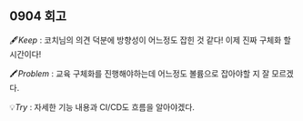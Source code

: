 ## 0904 회고
🖋️*Keep* : 코치님의 의견 덕분에 방향성이 어느정도 잡힌 것 같다! 이제 진짜 구체화 할 시간이다!

🖍️*Problem* : 교육 구체화를 진행해야하는데 어느정도 볼륨으로 잡아야할 지 잘 모르겠다.

💡*Try* : 자세한 기능 내용과 CI/CD도 흐름을 알아야겠다.
